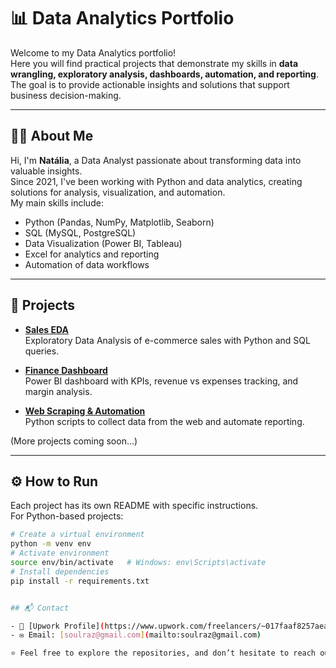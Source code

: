 # 📊 Data Analytics Portfolio

Welcome to my Data Analytics portfolio!  
Here you will find practical projects that demonstrate my skills in **data wrangling, exploratory analysis, dashboards, automation, and reporting**.  
The goal is to provide actionable insights and solutions that support business decision-making.

---

## 👩‍💻 About Me
Hi, I'm **Natália**, a Data Analyst passionate about transforming data into valuable insights.  
Since 2021, I've been working with Python and data analytics, creating solutions for analysis, visualization, and automation.  
My main skills include:

- Python (Pandas, NumPy, Matplotlib, Seaborn)
- SQL (MySQL, PostgreSQL)
- Data Visualization (Power BI, Tableau)
- Excel for analytics and reporting
- Automation of data workflows

---

## 🚀 Projects

- **[Sales EDA](projects/sales-eda/)**  
  Exploratory Data Analysis of e-commerce sales with Python and SQL queries.

- **[Finance Dashboard](projects/powerbi-dashboard/)**  
  Power BI dashboard with KPIs, revenue vs expenses tracking, and margin analysis.

- **[Web Scraping & Automation](projects/web-scraping/)**  
  Python scripts to collect data from the web and automate reporting.

(More projects coming soon…)

---

## ⚙️ How to Run

Each project has its own README with specific instructions.  
For Python-based projects:

```bash
# Create a virtual environment
python -m venv env
# Activate environment
source env/bin/activate   # Windows: env\Scripts\activate
# Install dependencies
pip install -r requirements.txt


## 📬 Contact

- 💼 [Upwork Profile](https://www.upwork.com/freelancers/~017faaf8257aeaa9bc)  
- ✉️ Email: [soulraz@gmail.com](mailto:soulraz@gmail.com)

⭐ Feel free to explore the repositories, and don’t hesitate to reach out if you want to collaborate!